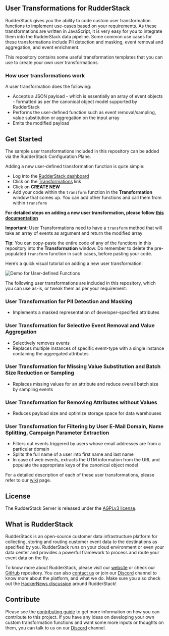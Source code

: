 ## User Transformations for RudderStack

RudderStack gives you the ability to code custom user transformation functions to implement use-cases based on your requirements. As these transformations are written in JavaScript, it is very easy for you to integrate them into the RudderStack data pipeline. Some common use cases for these transformations include PII detection and masking, event removal and aggregation, and event enrichment.

This repository contains some useful transformation templates that you can use to create your own user transformations.

### How user transformations work

A user transformation does the following:
- Accepts a JSON payload - which is essentially an array of event objects - formatted as per the canonical object model supported by RudderStack
- Performs the user-defined function such as event removal/sampling, value substitution or aggregation on the input array
- Emits the modified payload

## Get Started
The sample user transformations included in this repository can be added via the RudderStack Configuration Plane.

Adding a new user-defined transformation function is quite simple:
- Log into the [RudderStack dashboard](https://app.rudderstack.com/)
- Click on the [Transformations](https://app.rudderstack.com/transformations) link
- Click on **CREATE NEW**
- Add your code within the `transform` function in the **Transformation** window that comes up. You can add other functions and call them from within `transform`

**For detailed steps on adding a new user transformation, please follow [this documentation](https://docs.rudderstack.com/getting-started/adding-a-new-user-transformation-in-rudderstack)**


**Important**: User Transformations need to have a `transform` method that will take an array of events as argument and return the modified array


**Tip**: You can copy-paste the entire code of any of the functions in this repository into the **Transformation** window. Do remember to delete the pre-populated `transform` function in such cases, before pasting your code.

Here’s a quick visual tutorial on adding a new user transformation:

![Demo for User-defined Functions](Resources/UDF.gif)

The following user transformations are included in this repository, which you can use as-is, or tweak them as per your requirement:

### **User Transformation for PII Detection and Masking**
- Implements a masked representation of developer-specified attributes

### **User Transformation for Selective Event Removal and Value Aggregation**
- Selectively removes events
- Replaces multiple instances of specific event-type with a single instance containing the aggregated attributes

### **User Transformation for Missing Value Substitution and Batch Size Reduction or Sampling**
- Replaces missing values for an attribute and reduce overall batch size by sampling events

### **User Transformation for Removing Attributes without Values**
- Reduces payload size and optimize storage space for data warehouses

### **User Transformation for Filtering by User E-Mail Domain, Name Splitting, Campaign Parameter Extraction**
- Filters out events triggered by users whose email addresses are from a particular domain
- Splits the full name of a user into first name and last name
- In case of web events, extracts the UTM information from the URL and populate the appropriate keys of the canonical object model

For a detailed description of each of these user transformations, please refer to our [wiki](https://github.com/rudderlabs/sample-user-transformers/wiki/Sample-User-Transformations) page.

## License
The RudderStack Server is released under the [AGPLv3 license](https://www.gnu.org/licenses/agpl-3.0-standalone.html).

## What is RudderStack
RudderStack is an open-source customer data infrastructure platform for collecting, storing and routing customer event data to the destinations as specified by you. RudderStack runs on your cloud environment or even your data center and provides a powerful framework to process and route your event data on the fly. 

To know more about RudderStack, please visit our [website](https://rudderstack.com/) or check our [GitHub](https://github.com/rudderlabs) repository. You can also [contact us](https://rudderstack.com/contact/) or join our [Discord](https://discordapp.com/invite/xNEdEGw) channel to know more about the platform, and what we do. Make sure you also check out the [HackerNews discussion](https://news.ycombinator.com/item?id=21081756) around RudderStack!

## Contribute
Please see the [contributing guide](https://github.com/rudderlabs/rudder-server/blob/master/CONTRIBUTING.md) to get more information on how you can contribute to this project. If you have any ideas on developing your own custom transformation functions and want some more inputs or thoughts on them, you can talk to us on our [Discord](https://discordapp.com/invite/xNEdEGw) channel.
